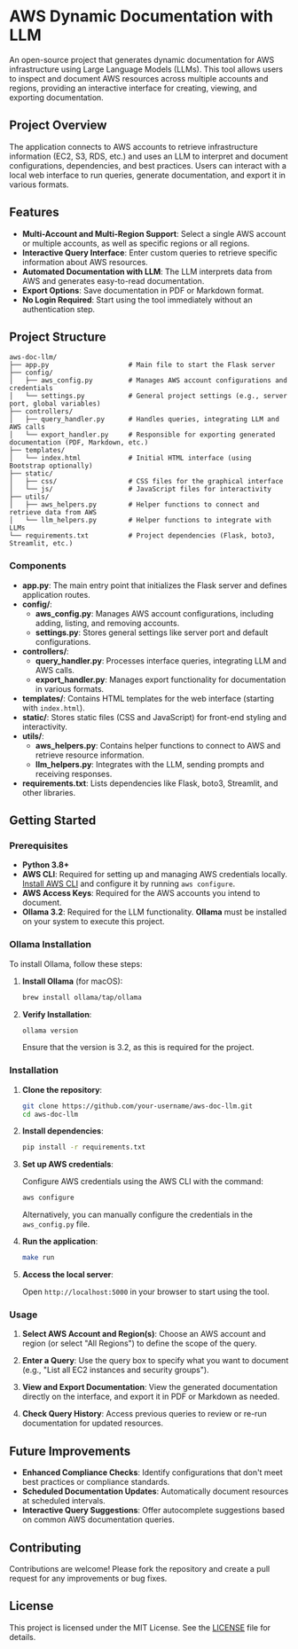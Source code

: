 
# AWS Dynamic Documentation with LLM

An open-source project that generates dynamic documentation for AWS infrastructure using Large Language Models (LLMs). This tool allows users to inspect and document AWS resources across multiple accounts and regions, providing an interactive interface for creating, viewing, and exporting documentation.

## Project Overview

The application connects to AWS accounts to retrieve infrastructure information (EC2, S3, RDS, etc.) and uses an LLM to interpret and document configurations, dependencies, and best practices. Users can interact with a local web interface to run queries, generate documentation, and export it in various formats.

## Features

- **Multi-Account and Multi-Region Support**: Select a single AWS account or multiple accounts, as well as specific regions or all regions.
- **Interactive Query Interface**: Enter custom queries to retrieve specific information about AWS resources.
- **Automated Documentation with LLM**: The LLM interprets data from AWS and generates easy-to-read documentation.
- **Export Options**: Save documentation in PDF or Markdown format.
- **No Login Required**: Start using the tool immediately without an authentication step.

## Project Structure

```plaintext
aws-doc-llm/
├── app.py                    # Main file to start the Flask server
├── config/
│   ├── aws_config.py         # Manages AWS account configurations and credentials
│   └── settings.py           # General project settings (e.g., server port, global variables)
├── controllers/
│   ├── query_handler.py      # Handles queries, integrating LLM and AWS calls
│   └── export_handler.py     # Responsible for exporting generated documentation (PDF, Markdown, etc.)
├── templates/
│   └── index.html            # Initial HTML interface (using Bootstrap optionally)
├── static/
│   ├── css/                  # CSS files for the graphical interface
│   └── js/                   # JavaScript files for interactivity
├── utils/
│   ├── aws_helpers.py        # Helper functions to connect and retrieve data from AWS
│   └── llm_helpers.py        # Helper functions to integrate with LLMs
└── requirements.txt          # Project dependencies (Flask, boto3, Streamlit, etc.)
```

### Components

- **app.py**: The main entry point that initializes the Flask server and defines application routes.
- **config/**:
  - **aws_config.py**: Manages AWS account configurations, including adding, listing, and removing accounts.
  - **settings.py**: Stores general settings like server port and default configurations.
- **controllers/**:
  - **query_handler.py**: Processes interface queries, integrating LLM and AWS calls.
  - **export_handler.py**: Manages export functionality for documentation in various formats.
- **templates/**: Contains HTML templates for the web interface (starting with `index.html`).
- **static/**: Stores static files (CSS and JavaScript) for front-end styling and interactivity.
- **utils/**:
  - **aws_helpers.py**: Contains helper functions to connect to AWS and retrieve resource information.
  - **llm_helpers.py**: Integrates with the LLM, sending prompts and receiving responses.
- **requirements.txt**: Lists dependencies like Flask, boto3, Streamlit, and other libraries.

## Getting Started

### Prerequisites

- **Python 3.8+**
- **AWS CLI**: Required for setting up and managing AWS credentials locally. [Install AWS CLI](https://docs.aws.amazon.com/cli/latest/userguide/install-cliv2.html) and configure it by running `aws configure`.
- **AWS Access Keys**: Required for the AWS accounts you intend to document.
- **Ollama 3.2**: Required for the LLM functionality. **Ollama** must be installed on your system to execute this project.

### Ollama Installation

To install Ollama, follow these steps:

1. **Install Ollama** (for macOS):

   ```bash
   brew install ollama/tap/ollama
   ```

2. **Verify Installation**:

   ```bash
   ollama version
   ```

   Ensure that the version is 3.2, as this is required for the project.

### Installation

1. **Clone the repository**:

   ```bash
   git clone https://github.com/your-username/aws-doc-llm.git
   cd aws-doc-llm
   ```

2. **Install dependencies**:

   ```bash
   pip install -r requirements.txt
   ```

3. **Set up AWS credentials**:

   Configure AWS credentials using the AWS CLI with the command:

   ```bash
   aws configure
   ```

   Alternatively, you can manually configure the credentials in the `aws_config.py` file.

4. **Run the application**:

   ```bash
   make run
   ```

5. **Access the local server**:

   Open `http://localhost:5000` in your browser to start using the tool.

### Usage

1. **Select AWS Account and Region(s)**:
   Choose an AWS account and region (or select "All Regions") to define the scope of the query.

2. **Enter a Query**:
   Use the query box to specify what you want to document (e.g., "List all EC2 instances and security groups").

3. **View and Export Documentation**:
   View the generated documentation directly on the interface, and export it in PDF or Markdown as needed.

4. **Check Query History**:
   Access previous queries to review or re-run documentation for updated resources.

## Future Improvements

- **Enhanced Compliance Checks**: Identify configurations that don't meet best practices or compliance standards.
- **Scheduled Documentation Updates**: Automatically document resources at scheduled intervals.
- **Interactive Query Suggestions**: Offer autocomplete suggestions based on common AWS documentation queries.

## Contributing

Contributions are welcome! Please fork the repository and create a pull request for any improvements or bug fixes.

## License

This project is licensed under the MIT License. See the [LICENSE](LICENSE) file for details.

